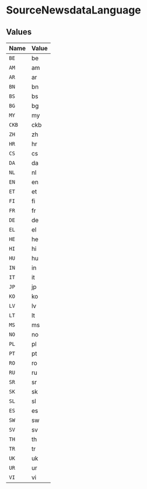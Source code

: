 # SourceNewsdataLanguage


## Values

| Name  | Value |
| ----- | ----- |
| `BE`  | be    |
| `AM`  | am    |
| `AR`  | ar    |
| `BN`  | bn    |
| `BS`  | bs    |
| `BG`  | bg    |
| `MY`  | my    |
| `CKB` | ckb   |
| `ZH`  | zh    |
| `HR`  | hr    |
| `CS`  | cs    |
| `DA`  | da    |
| `NL`  | nl    |
| `EN`  | en    |
| `ET`  | et    |
| `FI`  | fi    |
| `FR`  | fr    |
| `DE`  | de    |
| `EL`  | el    |
| `HE`  | he    |
| `HI`  | hi    |
| `HU`  | hu    |
| `IN`  | in    |
| `IT`  | it    |
| `JP`  | jp    |
| `KO`  | ko    |
| `LV`  | lv    |
| `LT`  | lt    |
| `MS`  | ms    |
| `NO`  | no    |
| `PL`  | pl    |
| `PT`  | pt    |
| `RO`  | ro    |
| `RU`  | ru    |
| `SR`  | sr    |
| `SK`  | sk    |
| `SL`  | sl    |
| `ES`  | es    |
| `SW`  | sw    |
| `SV`  | sv    |
| `TH`  | th    |
| `TR`  | tr    |
| `UK`  | uk    |
| `UR`  | ur    |
| `VI`  | vi    |